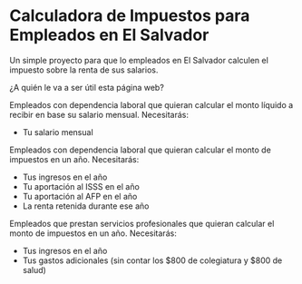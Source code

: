 # Calculadora de Impuestos para Empleados en El Salvador

Un simple proyecto para que lo empleados en El Salvador calculen el impuesto sobre la renta de sus salarios. 

¿A quién le va a ser útil esta página web?

Empleados con dependencia laboral que quieran calcular el monto líquido a recibir en base su salario mensual.
Necesitarás: 
* Tu salario mensual

Empleados con dependencia laboral que quieran calcular el monto de impuestos en un año.
Necesitarás:
* Tus ingresos en el año
* Tu aportación al ISSS en el año
* Tu aportación al AFP en el año
* La renta retenida durante ese año

Empleados que prestan servicios profesionales que quieran calcular el monto de impuestos en un año.
Necesitarás:
* Tus ingresos en el año
* Tus gastos adicionales (sin contar los $800 de colegiatura y $800 de salud)
